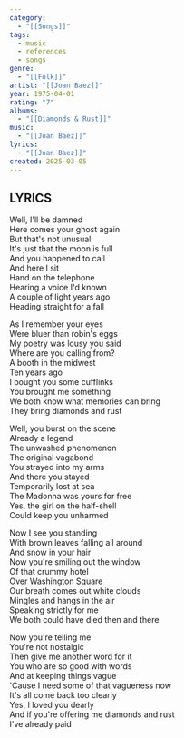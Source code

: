 ```yaml
---
category:
  - "[[Songs]]"
tags:
  - music
  - references
  - songs
genre:
  - "[[Folk]]"
artist: "[[Joan Baez]]"
year: 1975-04-01
rating: "7"
albums:
  - "[[Diamonds & Rust]]"
music:
  - "[[Joan Baez]]"
lyrics:
  - "[[Joan Baez]]"
created: 2025-03-05
---
```


## LYRICS


Well, I'll be damned  
Here comes your ghost again  
But that's not unusual  
It's just that the moon is full  
And you happened to call  
And here I sit  
Hand on the telephone  
Hearing a voice I'd known  
A couple of light years ago  
Heading straight for a fall

As I remember your eyes  
Were bluer than robin's eggs  
My poetry was lousy you said  
Where are you calling from?  
A booth in the midwest  
Ten years ago  
I bought you some cufflinks  
You brought me something  
We both know what memories can bring  
They bring diamonds and rust

Well, you burst on the scene  
Already a legend  
The unwashed phenomenon  
The original vagabond  
You strayed into my arms  
And there you stayed  
Temporarily lost at sea  
The Madonna was yours for free  
Yes, the girl on the half-shell  
Could keep you unharmed

Now I see you standing  
With brown leaves falling all around  
And snow in your hair  
Now you're smiling out the window  
Of that crummy hotel  
Over Washington Square  
Our breath comes out white clouds  
Mingles and hangs in the air  
Speaking strictly for me  
We both could have died then and there

Now you're telling me  
You're not nostalgic  
Then give me another word for it  
You who are so good with words  
And at keeping things vague  
'Cause I need some of that vagueness now  
It's all come back too clearly  
Yes, I loved you dearly  
And if you're offering me diamonds and rust  
I've already paid